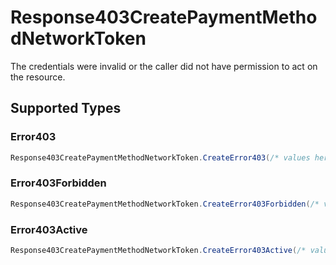 # Response403CreatePaymentMethodNetworkToken

The credentials were invalid or the caller did not have permission to act on the resource.


## Supported Types

### Error403

```csharp
Response403CreatePaymentMethodNetworkToken.CreateError403(/* values here */);
```

### Error403Forbidden

```csharp
Response403CreatePaymentMethodNetworkToken.CreateError403Forbidden(/* values here */);
```

### Error403Active

```csharp
Response403CreatePaymentMethodNetworkToken.CreateError403Active(/* values here */);
```
